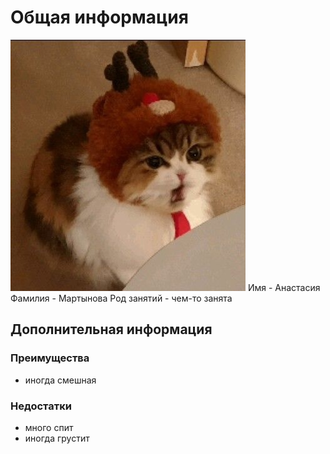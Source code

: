 # Общая информация

![Фото](/61ZuRDTJQy8.jpg)
Имя - Анастасия
Фамилия - Мартынова
Род занятий - чем-то занята

## Дополнительная информация

### Преимущества
- иногда смешная

### Недостатки
- много спит
- иногда грустит
